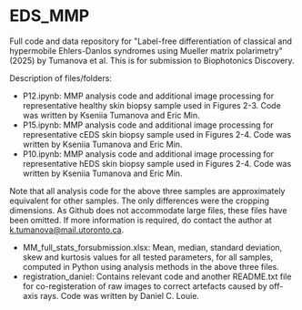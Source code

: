 # EDS_MMP
Full code and data repository for "Label-free differentiation of classical and hypermobile Ehlers-Danlos syndromes using Mueller matrix polarimetry" (2025) by Tumanova et al. This is for submission to Biophotonics Discovery. 

Description of files/folders:
- P12.ipynb: MMP analysis code and additional image processing for representative healthy skin biopsy sample used in Figures 2-3. Code was written by Kseniia Tumanova and Eric Min. 
- P15.ipynb: MMP analysis code and additional image processing for representative cEDS skin biopsy sample used in Figures 2-4. Code was written by Kseniia Tumanova and Eric Min. 
- P10.ipynb: MMP analysis code and additional image processing for representative hEDS skin biopsy sample used in Figures 2-4. Code was written by Kseniia Tumanova and Eric Min.
  
Note that all analysis code for the above three samples are approximately equivalent for other samples. The only differences were the cropping dimensions. As Github does not accommodate large files, these files have been omitted. If more information is required, do contact the author at k.tumanova@mail.utoronto.ca. 
  
- MM_full_stats_forsubmission.xlsx: Mean, median, standard deviation, skew and kurtosis values for all tested parameters, for all samples, computed in Python using analysis methods in the above three files.
- registration_daniel: Contains relevant code and another README.txt file for co-registeration of raw images to correct artefacts caused by off-axis rays. Code was written by Daniel C. Louie. 






